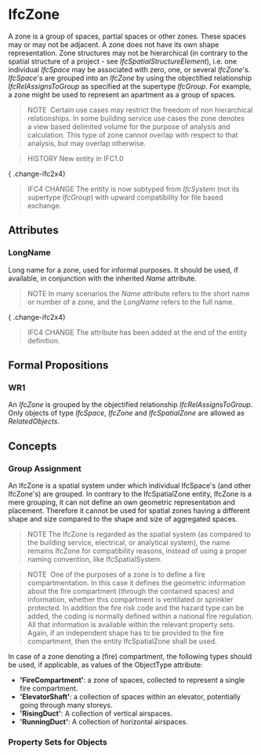 # IfcZone

A zone is a group of spaces, partial spaces or other zones. These spaces may or may not be adjacent. A zone does not have its own shape representation. Zone structures may not be hierarchical (in contrary to the spatial structure of a project - see _IfcSpatialStructureElement_), i.e. one individual _IfcSpace_ may be associated with zero, one, or several _IfcZone_'s. _IfcSpace_'s are grouped into an _IfcZone_ by using the objectified relationship _IfcRelAssignsToGroup_ as specified at the supertype _IfcGroup_. For example, a zone might be used to represent an apartment as a group of spaces.
<!-- end of short definition -->


> NOTE  Certain use cases may restrict the freedom of non hierarchical relationships. In some building service use cases the zone denotes a view based delimited volume for the purpose of analysis and calculation. This type of zone cannot overlap with respect to that analysis, but may overlap otherwise.

> HISTORY New entity in IFC1.0

{ .change-ifc2x4}
> IFC4 CHANGE The entity is now subtyped from _IfcSystem_ (not its supertype _IfcGroup_) with upward compatibility for file based exchange.

## Attributes

### LongName
Long name for a zone, used for informal purposes. It should be used, if available, in conjunction with the inherited _Name_ attribute.
> NOTE In many scenarios the _Name_ attribute refers to the short name or number of a zone, and the _LongName_ refers to the full name.


{ .change-ifc2x4}
> IFC4 CHANGE The attribute has been added at the end of the entity definition.

## Formal Propositions

### WR1
An _IfcZone_ is grouped by the objectified relationship _IfcRelAssignsToGroup_. Only objects of type _IfcSpace_, _IfcZone_ and _IfcSpatialZone_ are allowed as _RelatedObjects_.

## Concepts

### Group Assignment

An IfcZone is a spatial system under which individual IfcSpace's (and other IfcZone's) are grouped. In contrary to the IfcSpatialZone entity, IfcZone is a mere grouping, it can not define an own geometric representation and placement. Therefore it cannot be used for spatial zones having a different shape and size compared to the shape and size of aggregated spaces.

> NOTE The IfcZone is regarded as the spatial system (as compared to the building service, electrical, or analytical system), the name remains IfcZone for compatibility reasons, instead of using a proper naming convention, like IfcSpatialSystem.

> NOTE  One of the purposes of a zone is to define a fire compartmentation. In this case it defines the geometric information about the fire compartment (through the contained spaces) and information, whether this compartment is ventilated or sprinkler protected. In addition the fire risk code and the hazard type can be added, the coding is normally defined within a national fire regulation. All that information is available within the relevant property sets. Again, if an independent shape has to be provided to the fire compartment, then the entity IfcSpatialZone shall be used.

In case of a zone denoting a (fire) compartment, the following types should be used, if applicable, as values of the ObjectType attribute:

* **'FireCompartment'**: a zone of spaces, collected to represent a single fire compartment.
* **'ElevatorShaft'**: a collection of spaces within an elevator, potentially going through many storeys.
* **'RisingDuct'**: A collection of vertical airspaces.
* **'RunningDuct'**: A collection of horizontal airspaces.

### Property Sets for Objects



